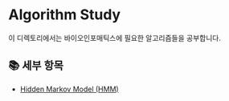 # Algorithm Study

이 디렉토리에서는 바이오인포매틱스에 필요한 알고리즘들을 공부합니다.

## 📚 세부 항목

- [Hidden Markov Model (HMM)](hidden_markov_model/)
